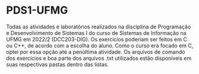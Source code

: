 # PDS1-UFMG
Todas as atividades e laboratórios realizados na disciplina de Programação e Desenvolvimento de Sistemas I do curso de Sistemas de Informação na UFMG em 2022/2 (DCC203-DIG).
Os exercícios poderiam ser feitos em C ou C++, de acordo com a escolha do aluno. Como o curso era focado em C, optei por essa opção até a penúltima atividade.
Os arquivos de comando dos exercícios e boa parte dos arquivos .txt utilizados estão disponíveis em suas respectivas pastas dentro das listas.
